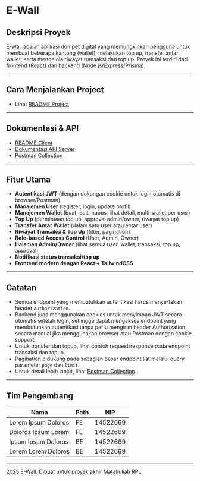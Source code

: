 # E-Wall

## Deskripsi Proyek

E-Wall adalah aplikasi dompet digital yang memungkinkan pengguna untuk membuat beberapa kantong (wallet), melakukan top up, transfer antar wallet, serta mengelola riwayat transaksi dan top up. Proyek ini terdiri dari   frontend (React) dan backend (Node.js/Express/Prisma).

---

## Cara Menjalankan Project
- Lihat [README Project](/INSTALLATION.md)

---

## Dokumentasi & API

- [README Client](/client/README.md)
- [Dokumentasi API Server](/server/README.md)
- [Postman Collection](./E-Wall.postman_collection.json)

---

## Fitur Utama

- **Autentikasi JWT** (dengan dukungan cookie untuk login otomatis di browser/Postman)
- **Manajemen User** (register, login, update profil)
- **Manajemen Wallet** (buat, edit, hapus, lihat detail, multi-wallet per user)
- **Top Up** (permintaan top up, approval admin/owner, riwayat top up)
- **Transfer Antar Wallet** (dalam satu user atau antar user)
- **Riwayat Transaksi & Top Up** (filter, pagination)
- **Role-based Access Control** (User, Admin, Owner)
- **Halaman Admin/Owner** (lihat semua user, wallet, transaksi, top up, approval)
- **Notifikasi status transaksi/top up**
- **Frontend modern dengan React + TailwindCSS**

---

## Catatan

- Semua endpoint yang membutuhkan autentikasi harus menyertakan header `Authorization`.
- Backend juga menggunakan cookies untuk menyimpan JWT secara otomatis setelah login, sehingga dapat mengakses endpoint yang membutuhkan autentikasi tanpa perlu mengirim header Authorization secara manual jika menggunakan browser atau Postman dengan cookie support.
- Untuk transfer dan topup, lihat contoh request/response pada endpoint transaksi dan topup.
- Pagination didukung pada sebagian besar endpoint list melalui query parameter `page` dan `limit`.
- Untuk detail lebih lanjut, lihat [Postman Collection](./E-Wall.postman_collection.json).

---

## Tim Pengembang

|         Nama        | Path |    NIP    |
|---------------------|------|-----------|
| Lorem Ipsum Doloros |  FE  | 14522669  |
| Doloros Ipsum Lorem |  FE  | 14522669  |
| Ipsum Ipsum Doloros |  BE  | 14522669  |
| Lorem Lorem Doloros |  BE  | 14522669  |

---

2025 E-Wall. Dibuat untuk proyek akhir Matakuliah RPL.
